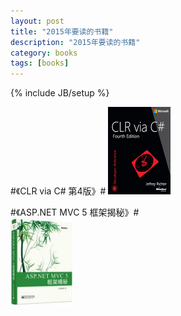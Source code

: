 ```yaml
---
layout: post
title: "2015年要读的书籍"
description: "2015年要读的书籍"
category: books
tags: [books]
---
```

{% include JB/setup %}


#《CLR via C# 第4版》# 
<img src="/images/CLR-via-Csharp.jpg" width="100px" height="140px" alt="CLR via C#">


#《ASP.NET MVC 5 框架揭秘》#   
<img src="/images/aspnet-mvc5.jpg" width="100px" height="140px" alt="框架揭秘">

